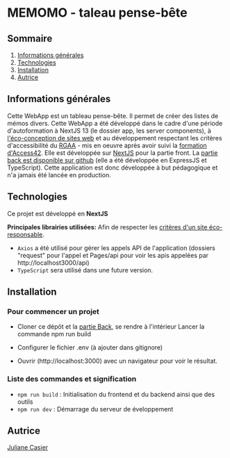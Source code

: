 # MEMOMO - taleau pense-bête

## Sommaire

1. [Informations générales](#Informations-générales)
2. [Technologies](#technologies)
3. [Installation](#installation)
4. [Autrice](#autrice)

## Informations générales

Cette WebApp est un tableau pense-bête. Il permet de créer des listes de mémos divers.
Cette WebApp a été développé dans le cadre d'une période d'autoformation à NextJS 13 (le dossier app, les server components), à [l'éco-conception de sites web](https://github.com/cnumr/best-practices) et au développement respectant les critères d'accessibilité du [RGAA](https://accessibilite.numerique.gouv.fr/methode/introduction/) - mis en oeuvre après avoir suivi la [formation d'Access42](https://formations.access42.net/formations/formation-developpement-accessible/).
Elle est développée sur [NextJS](https://nextjs.org/) pour la partie front. La [partie back est disponible sur github](https://github.com/ilalande/memomoBack) (elle a été développée en ExpressJS et TypeScript).
Cette application est donc développée à but pédagogique et n'a jamais été lancée en production.

## Technologies

Ce projet est développé en **NextJS**

**Principales librairies utilisées:**
Afin de respecter les [critères d'un site éco-responsable](https://github.com/cnumr/best-practices).

- `Axios` a été utilisé pour gérer les appels API de l'application (dossiers "request" pour l'appel et Pages/api pour voir les apis appelées par http://localhost3000/api)
- `TypeScript` sera utilisé dans une future version.

## Installation

### Pour commencer un projet

- Cloner ce dépôt et la [partie Back](https://github.com/ilalande/memomoBack/blob/main/README.md), se rendre à l'intérieur
  Lancer la commande npm run build

- Configurer le fichier .env (à ajouter dans gitignore)

- Ouvrir (http://localhost:3000) avec un navigateur pour voir le résultat.

### Liste des commandes et signification

- `npm run build` : Initialisation du frontend et du backend ainsi que des outils
- `npm run dev` : Démarrage du serveur de éveloppement

## Autrice

[Juliane Casier](https://www.linkedin.com/in/juliane-casier-bb642832/)
